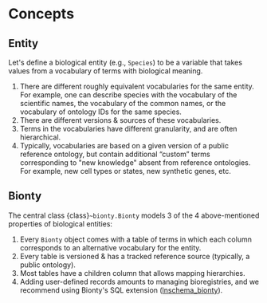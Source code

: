 # Concepts

## Entity

Let's define a biological entity (e.g., `Species`) to be a variable that takes values from a vocabulary of terms with biological meaning.

1. There are different roughly equivalent vocabularies for the same entity.
   For example, one can describe species with the vocabulary of the scientific
   names, the vocabulary of the common names, or the vocabulary of ontology IDs
   for the same species.
2. There are different versions & sources of these vocabularies.
3. Terms in the vocabularies have different granularity, and are often hierarchical.
4. Typically, vocabularies are based on a given version of a public reference ontology,
   but contain additional “custom” terms corresponding to "new knowledge" absent
   from reference ontologies. For example, new cell types or states, new
   synthetic genes, etc.

## Bionty

The central class {class}`~bionty.Bionty` models 3 of the 4 above-mentioned properties of biological entities:

1. Every `Bionty` object comes with a table of terms in which each column corresponds to an alternative vocabulary for the entity.
2. Every table is versioned & has a tracked reference source (typically, a public ontology).
3. Most tables have a children column that allows mapping hierarchies.
4. Adding user-defined records amounts to managing bioregistries, and we recommend using Bionty's SQL extension ([lnschema_bionty](https://lamin.ai/docs/lnschema-bionty)).
